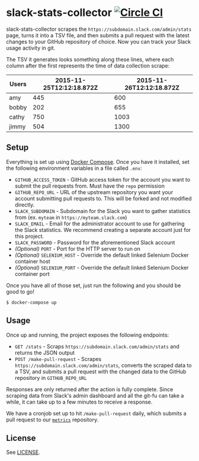 # slack-stats-collector [![Circle CI](https://circleci.com/gh/hackclub/slack-stats-collector.svg?style=svg)](https://circleci.com/gh/hackclub/slack-stats-collector)

slack-stats-collector scrapes the `https://subdomain.slack.com/admin/stats`
page, turns it into a TSV file, and then submits a pull request with the latest
changes to your GitHub repository of choice. Now you can track your Slack usage
activity in git.

The TSV it generates looks something along these lines, where each column after
the first represents the time of data collection scrape:

| Users | 2015-11-25T12:12:18.872Z | 2015-11-26T12:12:18.872Z |
| ----- | ------------------------ | ------------------------ |
| amy   |                      445 |                      600 |
| bobby |                      202 |                      655 |
| cathy |                      750 |                     1003 |
| jimmy |                      504 |                     1300 |

## Setup

Everything is set up using [Docker Compose](https://docs.docker.com/compose/).
Once you have it installed, set the following environment variables in a file
called `.env`:

- `GITHUB_ACCESS_TOKEN` - GitHub access token for the account you want to submit
  the pull requests from. Must have the `repo` permission
- `GITHUB_REPO_URL` - URL of the upstream repository you want your account
  submitting pull requests to. This will be forked and not modified directly.
- `SLACK_SUBDOMAIN` - Subdomain for the Slack you want to gather statistics
  from (ex. `myteam` in `https://myteam.slack.com`)
- `SLACK_EMAIL` - Email for the administrator account to use for gathering the
  Slack statistics. We recommend creating a separate account just for this
  project.
- `SLACK_PASSWORD` - Password for the aforementioned Slack account
- _(Optional)_ `PORT` - Port for the HTTP server to run on
- _(Optional)_ `SELENIUM_HOST` - Override the default linked Selenium Docker
  container host
- _(Optional)_ `SELENIUM_PORT` - Override the default linked Selenium Docker
  container port

Once you have all of those set, just run the following and you should be good to
go!

    $ docker-compose up

## Usage

Once up and running, the project exposes the following endpoints:

- `GET /stats` - Scraps `https://subdomain.slack.com/admin/stats` and returns
  the JSON output
- `POST /make-pull-request` - Scrapes `https://subdomain.slack.com/admin/stats`,
  converts the scraped data to a TSV, and submits a pull request with the
  changed data to the GitHub repository in `GITHUB_REPO_URL`

Responses are only returned after the action is fully complete. Since scraping
data from Slack's admin dashboard and all the git-fu can take a while, it can
take up to a few minutes to receive a response.

We have a cronjob set up to hit `/make-pull-request` daily, which submits a pull
request to our [`metrics`](https://github.com/hackclub/metrics) repository.

## License

See [LICENSE](LICENSE).
